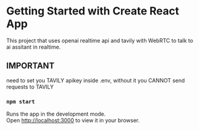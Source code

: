 # Getting Started with Create React App

This project that uses openai realtime api and tavily with WebRTC to talk to ai assitant in realtime.

## IMPORTANT
need to set you TAVILY apikey inside .env, without it you CANNOT send requests to TAVILY


### `npm start`

Runs the app in the development mode.\
Open [http://localhost:3000](http://localhost:3000) to view it in your browser.

